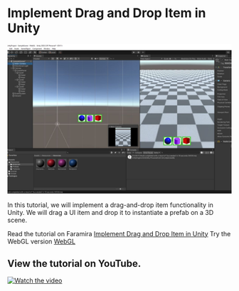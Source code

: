 # Implement Drag and Drop Item in Unity

![Implement Drag and Drop Item in Unity](https://github.com/shamim-akhtar/drag-and-drop/blob/main/Featured.jpg)

In this tutorial, we will implement a drag-and-drop item functionality in Unity. We will drag a UI item and drop it to instantiate a prefab on a 3D scene.

Read the tutorial on Faramira [Implement Drag and Drop Item in Unity](https://faramira.com/implement-drag-and-drop-item-in-unity/)
Try the WebGL version [WebGL](https://faramira.com/downloads/dragdrop/WebGL/)

## View the tutorial on YouTube.

[![Watch the video](https://img.youtube.com/vi/FGJB26GATQM/0.jpg)](https://youtu.be/FGJB26GATQM)




